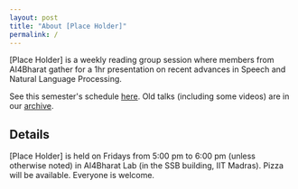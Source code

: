 ```yaml
---
layout: post
title: "About [Place Holder]"
permalink: /
---
```


[Place Holder] is a weekly reading group session where members from AI4Bharat gather for a 1hr presentation on recent advances in Speech and Natural Language Processing. 

See this semester's schedule [here](/schedule). Old talks (including some videos) are in our [archive](/archive).


## Details
[Place Holder] is held on Fridays from 5:00 pm to 6:00 pm (unless otherwise noted) in AI4Bharat Lab (in the SSB building, IIT Madras). Pizza will be available. Everyone is welcome.
